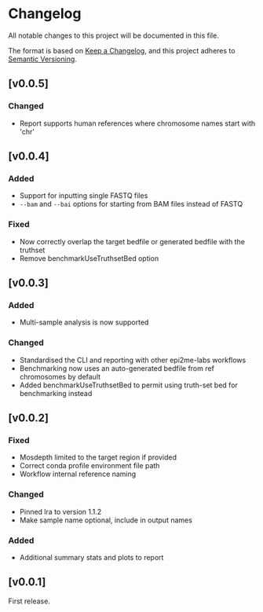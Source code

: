 # Changelog
All notable changes to this project will be documented in this file.

The format is based on [Keep a Changelog](https://keepachangelog.com/en/1.0.0/),
and this project adheres to [Semantic Versioning](https://semver.org/spec/v2.0.0.html).

## [v0.0.5]
### Changed
- Report supports human references where chromosome names start with 'chr'

## [v0.0.4]
### Added
- Support for inputting single FASTQ files
- `--bam` and `--bai` options for starting from BAM files instead of FASTQ

### Fixed
- Now correctly overlap the target bedfile or generated bedfile with the truthset
- Remove benchmarkUseTruthsetBed option

## [v0.0.3]
### Added
- Multi-sample analysis is now supported

### Changed
- Standardised the CLI and reporting with other epi2me-labs workflows
- Benchmarking now uses an auto-generated bedfile from ref chromosomes by default
- Added benchmarkUseTruthsetBed to permit using truth-set bed for benchmarking instead

## [v0.0.2]
### Fixed
- Mosdepth limited to the target region if provided
- Correct conda profile environment file path
- Workflow internal reference naming
### Changed
- Pinned lra to version 1.1.2
- Make sample name optional, include in output names
### Added
- Additional summary stats and plots to report

## [v0.0.1]
First release.
